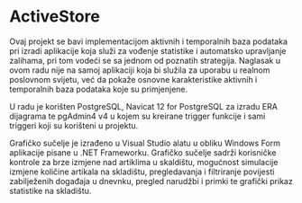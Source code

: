 # ActiveStore

Ovaj projekt se bavi implementacijom aktivnih i temporalnih baza podataka pri izradi aplikacije koja služi za vođenje statistike i automatsko upravljanje zalihama, pri tom vodeći se sa jednom od poznatih strategija. Naglasak u ovom radu nije na samoj aplikaciji koja bi služila za uporabu u realnom poslovnom svijetu, već da pokaže osnovne karakteristike aktivnih i temporalnih baza podataka koje su primjenjene. 

U radu je korišten PostgreSQL, Navicat 12 for PostgreSQL za izradu ERA dijagrama te pgAdmin4 v4 u kojem su kreirane trigger funkcije i sami triggeri koji su korišteni u projektu. 

Grafičko sučelje je izrađeno u Visual Studio alatu u obliku Windows Form aplikacije pisane u .NET Frameworku. Grafičko sučelje sadrži korisničke kontrole za brze izmjene nad artiklima u skaldištu, mogućnost simulacije izmjene količine artikala na skladištu, pregledavanja i filtriranje povijesti zabilježenih događaja u dnevnku, pregled narudžbi i primki te grafički prikaz statistike na skladištu.
